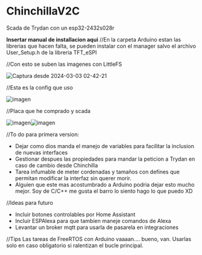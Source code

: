 # ChinchillaV2C
Scada de Trydan con un esp32-2432s028r

**Insertar manual de installacion aqui**
//En la carpeta Arduino estan las librerias que hacen falta, se pueden instalar con el manager salvo el archivo User_Setup.h de la libreria TFT_eSPI


//Con esto se suben las imagenes con LittleFS

![Captura desde 2024-03-03 02-42-21](https://github.com/jaimelaguia/ChinchillaV2C/assets/106588791/2f88a974-572c-47f5-9a87-971ad95ecc57)

//Esta es la config que uso


![imagen](https://github.com/jaimelaguia/ChinchillaV2C/assets/106588791/deea7632-37db-49f6-8461-169189635005)



//Placa que he comprado y scada


![imagen](https://github.com/jaimelaguia/Chinchilla-2.0/assets/106588791/a33c5dd8-9866-430f-bbed-0c13229ab3b5)![imagen](https://github.com/jaimelaguia/Chinchilla-2.0/assets/106588791/0aee3b8d-d451-4dd1-9b80-64f9d32a04f2)




//To do para primera version:
- Dejar como dios manda el manejo de variables para facilitar la inclusion de nuevas interfaces
- Gestionar despues las propiedades para mandar la peticion a Trydan en caso de cambio desde Chinchilla
- Tarea infumable de meter cordenadas y tamaños con defines que permitan modificar la interfaz sin querer morir.
- Alguien que este mas acostumbrado a Arduino podria dejar esto mucho mejor. Soy de C/C++ me gusta el barro lo siento hago lo que puedo XD
  
//Ideas para futuro
- Incluir botones controlables por Home Assistant
- Incluir ESPAlexa para que tambien maneje comandos de Alexa
- Levantar un broker mqtt para usarla de pasarela en integraciones


//Tips
Las tareas de FreeRTOS con Arduino vaaaan.... bueno, van. Usarlas solo en caso obligatorio si ralentizan el bucle principal.
